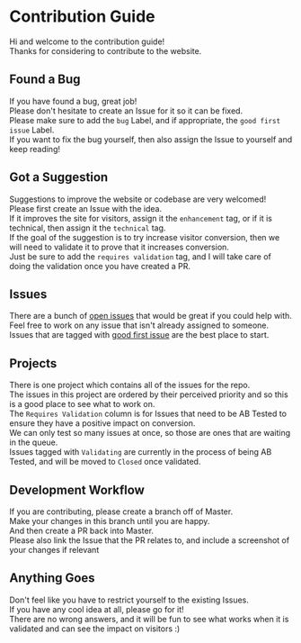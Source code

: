 # Contribution Guide

Hi and welcome to the contribution guide!  
Thanks for considering to contribute to the website.

## Found a Bug

If you have found a bug, great job!  
Please don't hesitate to create an Issue for it so it can be fixed.  
Please make sure to add the `bug` Label, and if appropriate, the `good first issue` Label.  
If you want to fix the bug yourself, then also assign the Issue to yourself and keep reading!

## Got a Suggestion

Suggestions to improve the website or codebase are very welcomed!  
Please first create an Issue with the idea.  
If it improves the site for visitors, assign it the `enhancement` tag, or if it is technical, then assign it the `technical` tag.  
If the goal of the suggestion is to try increase visitor conversion, then we will need to validate it to prove that it increases conversion.  
Just be sure to add the `requires validation` tag, and I will take care of doing the validation once you have created a PR.

## Issues

There are a bunch of [open issues](https://github.com/chase-manning/Personal-Website/issues) that would be great if you could help with.  
Feel free to work on any issue that isn't already assigned to someone.  
Issues that are tagged with [good first issue](https://github.com/chase-manning/Personal-Website/labels/good%20first%20issue) are the best place to start.

## Projects

There is one project which contains all of the issues for the repo.  
The issues in this project are ordered by their perceived priority and so this is a good place to see what to work on.  
The `Requires Validation` column is for Issues that need to be AB Tested to ensure they have a positive impact on conversion.  
We can only test so many issues at once, so those are ones that are waiting in the queue.  
Issues tagged with `Validating` are currently in the process of being AB Tested, and will be moved to `Closed` once validated.

## Development Workflow

If you are contributing, please create a branch off of Master.  
Make your changes in this branch until you are happy.  
And then create a PR back into Master.  
Please also link the Issue that the PR relates to, and include a screenshot of your changes if relevant

## Anything Goes

Don't feel like you have to restrict yourself to the existing Issues.  
If you have any cool idea at all, please go for it!  
There are no wrong answers, and it will be fun to see what works when it is validated and can see the impact on visitors :)
